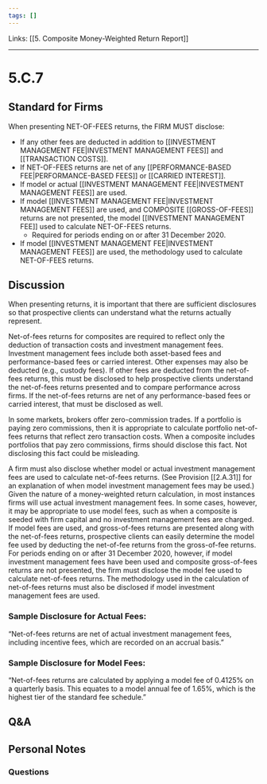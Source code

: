 ```yaml
---
tags: []
---
```

Links: [[5. Composite Money-Weighted Return Report]]
___
# 5.C.7
## Standard for Firms
When presenting NET-OF-FEES returns, the FIRM MUST disclose:
- If any other fees are deducted in addition to [[INVESTMENT MANAGEMENT FEE|INVESTMENT MANAGEMENT FEES]] and [[TRANSACTION COSTS]].
- If NET-OF-FEES returns are net of any [[PERFORMANCE-BASED FEE|PERFORMANCE-BASED FEES]] or [[CARRIED INTEREST]].
- If model or actual [[INVESTMENT MANAGEMENT FEE|INVESTMENT MANAGEMENT FEES]] are used.
- If model [[INVESTMENT MANAGEMENT FEE|INVESTMENT MANAGEMENT FEES]] are used, and COMPOSITE [[GROSS-OF-FEES]] returns are not presented, the model [[INVESTMENT MANAGEMENT FEE]] used to calculate NET-OF-FEES returns.
	- Required for periods ending on or after 31 December 2020.
- If model [[INVESTMENT MANAGEMENT FEE|INVESTMENT MANAGEMENT FEES]] are used, the methodology used to calculate NET-OF-FEES returns.
## Discussion
When presenting returns, it is important that there are sufficient disclosures so that prospective clients can understand what the returns actually represent.

Net-of-fees returns for composites are required to reflect only the deduction of transaction costs and investment management fees. Investment management fees include both asset-based fees and performance-based fees or carried interest. Other expenses may also be deducted (e.g., custody fees). If other fees are deducted from the net-of-fees returns, this must be disclosed to help prospective clients understand the net-of-fees returns presented and to compare performance across firms. If the net-of-fees returns are net of any performance-based fees or carried interest, that must be disclosed as well.

In some markets, brokers offer zero-commission trades. If a portfolio is paying zero commissions, then it is appropriate to calculate portfolio net-of-fees returns that reflect zero transaction costs. When a composite includes portfolios that pay zero commissions, firms should disclose this fact. Not disclosing this fact could be misleading.

A firm must also disclose whether model or actual investment management fees are used to calculate net-of-fees returns. (See Provision [[2.A.31]] for an explanation of when model investment management fees may be used.) Given the nature of a money-weighted return calculation, in most instances firms will use actual investment management fees. In some cases, however, it may be appropriate to use model fees, such as when a composite is seeded with firm capital and no investment management fees are charged. If model fees are used, and gross-of-fees returns are presented along with the net-of-fees returns, prospective clients can easily determine the model fee used by deducting the net-of-fee returns from the gross-of-fee returns. For periods ending on or after 31 December 2020, however, if model investment management fees have been used and composite gross-of-fees returns are not presented, the firm must disclose the model fee used to calculate net-of-fees returns. The methodology used in the calculation of net-of-fees returns must also be disclosed if model investment management fees are used.
### Sample Disclosure for Actual Fees:
“Net-of-fees returns are net of actual investment management fees, including incentive fees, which are recorded on an accrual basis.”
### Sample Disclosure for Model Fees:
“Net-of-fees returns are calculated by applying a model fee of 0.4125% on a quarterly basis. This equates to a model annual fee of 1.65%, which is the highest tier of the standard fee schedule.”
## Q&A

## Personal Notes

### Questions